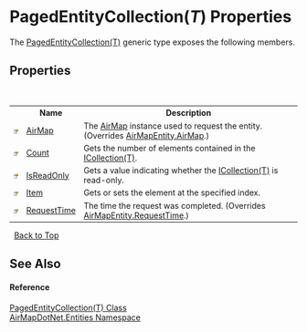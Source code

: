 # PagedEntityCollection(*T*) Properties
 

The <a href="T_AirMapDotNet_Entities_PagedEntityCollection_1">PagedEntityCollection(T)</a> generic type exposes the following members.


## Properties
&nbsp;<table><tr><th></th><th>Name</th><th>Description</th></tr><tr><td>![Public property](media/pubproperty.gif "Public property")</td><td><a href="P_AirMapDotNet_Entities_PagedEntityCollection_1_AirMap">AirMap</a></td><td>
The <a href="P_AirMapDotNet_Entities_IAirMapEntity_AirMap">AirMap</a> instance used to request the entity.
 (Overrides <a href="P_AirMapDotNet_Entities_AirMapEntity_AirMap">AirMapEntity.AirMap</a>.)</td></tr><tr><td>![Public property](media/pubproperty.gif "Public property")</td><td><a href="P_AirMapDotNet_Entities_PagedEntityCollection_1_Count">Count</a></td><td>
Gets the number of elements contained in the <a href="http://msdn2.microsoft.com/en-us/library/92t2ye13" target="_blank">ICollection(T)</a>.</td></tr><tr><td>![Public property](media/pubproperty.gif "Public property")</td><td><a href="P_AirMapDotNet_Entities_PagedEntityCollection_1_IsReadOnly">IsReadOnly</a></td><td>
Gets a value indicating whether the <a href="http://msdn2.microsoft.com/en-us/library/92t2ye13" target="_blank">ICollection(T)</a> is read-only.</td></tr><tr><td>![Public property](media/pubproperty.gif "Public property")</td><td><a href="P_AirMapDotNet_Entities_PagedEntityCollection_1_Item">Item</a></td><td>
Gets or sets the element at the specified index.</td></tr><tr><td>![Public property](media/pubproperty.gif "Public property")</td><td><a href="P_AirMapDotNet_Entities_PagedEntityCollection_1_RequestTime">RequestTime</a></td><td>
The time the request was completed.
 (Overrides <a href="P_AirMapDotNet_Entities_AirMapEntity_RequestTime">AirMapEntity.RequestTime</a>.)</td></tr></table>&nbsp;
<a href="#pagedentitycollection(*t*)-properties">Back to Top</a>

## See Also


#### Reference
<a href="T_AirMapDotNet_Entities_PagedEntityCollection_1">PagedEntityCollection(T) Class</a><br /><a href="N_AirMapDotNet_Entities">AirMapDotNet.Entities Namespace</a><br />